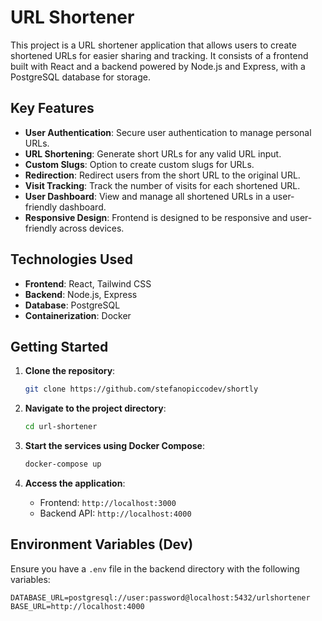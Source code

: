 # URL Shortener

This project is a URL shortener application that allows users to create shortened URLs for easier sharing and tracking. It consists of a frontend built with React and a backend powered by Node.js and Express, with a PostgreSQL database for storage.

## Key Features

- **User Authentication**: Secure user authentication to manage personal URLs.
- **URL Shortening**: Generate short URLs for any valid URL input.
- **Custom Slugs**: Option to create custom slugs for URLs.
- **Redirection**: Redirect users from the short URL to the original URL.
- **Visit Tracking**: Track the number of visits for each shortened URL.
- **User Dashboard**: View and manage all shortened URLs in a user-friendly dashboard.
- **Responsive Design**: Frontend is designed to be responsive and user-friendly across devices.

## Technologies Used

- **Frontend**: React, Tailwind CSS
- **Backend**: Node.js, Express
- **Database**: PostgreSQL
- **Containerization**: Docker

## Getting Started

1. **Clone the repository**:
   ```bash
   git clone https://github.com/stefanopiccodev/shortly
   ```

2. **Navigate to the project directory**:
   ```bash
   cd url-shortener
   ```

3. **Start the services using Docker Compose**:
   ```bash
   docker-compose up
   ```

4. **Access the application**:
   - Frontend: `http://localhost:3000`
   - Backend API: `http://localhost:4000`

## Environment Variables (Dev)

Ensure you have a `.env` file in the backend directory with the following variables:

```
DATABASE_URL=postgresql://user:password@localhost:5432/urlshortener
BASE_URL=http://localhost:4000
```